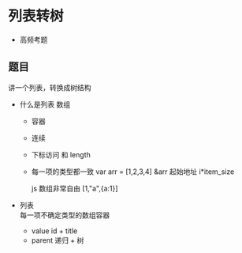 # 列表转树

- 高频考题

## 题目
讲一个列表，转换成树结构

- 什么是列表 数组
  - 容器
  - 连续
  - 下标访问 和 length
  - 每一项的类型都一致
    var arr = [1,2,3,4]
    &arr 起始地址 i*item_size
    
    js 数组非常自由
    [1,"a",{a:1}]

- 列表  
    每一项不确定类型的数组容器
    - value id + title
    - parent 递归 + 树